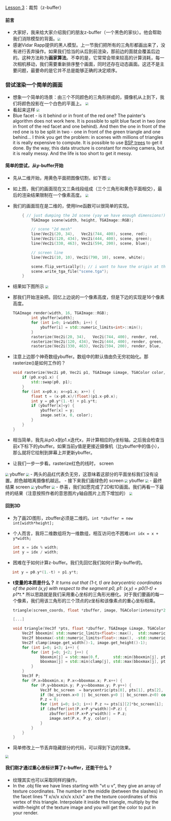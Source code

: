 [Lesson 3](https://github.com/ssloy/tinyrenderer/wiki/Lesson-3:-Hidden-faces-removal-(z-buffer))：裁剪（z-buffer）

#### 前言

- 大家好，我来给大家介绍我们的朋友z-buffer（一个黑色的家伙）。他会帮助我们消除模型的背面。<img src="E:\GameLearning\tinyRenderer\Notes\CH03\01.png" style="zoom:60%" div align="center">
- 感谢Vidar Rapp提供的黑人模型。上一节我们把所有的三角形都画出来了，没有进行丢弃操作。如果我们恰当的从后到前渲染，那前边的面就会覆盖后边的。这种方法称为**画家算法**。不幸的是，它常常会带来较高的计算消耗，每一次相机移动，我们需要重新排序整个画面，同时还存在动态画面。这还不是主要问题，最要命的是它并不总是能够正确的决定顺序。

### 尝试渲染一个简单的画面
- 想象一个简单的场景：由三个不同颜色的三角形拼成的，摄像机从上到下，我们将颜色投影在一个白色的平面上。
  <img src="E:\GameLearning\tinyRenderer\Notes\CH03\02.png" style="zoom:60%" div align="center">
- 看起来这样 
  <img src="E:\GameLearning\tinyRenderer\Notes\CH03\03.png" style="zoom:60%" div align="center">
- Blue facet - is it behind or in front of the red one? The painter's algorithm does not work here. It is possible to split blue facet in two (one in front of the red facet and one behind). And then the one in front of the red one is to be split in two - one in front of the green triangle and one behind... I think you get the problem: in scenes with millions of triangles it is really expensive to compute. It is possible to use [BSP trees](https://en.wikipedia.org/wiki/Binary_space_partitioning) to get it done. By the way, this data structure is constant for moving camera, but it is really messy. And the life is too short to get it messy.

#### 简单的尝试，从y-buffer开始

- 先从二维开始，用黄色平面把图像切割，如下图
  <img src="E:\GameLearning\tinyRenderer\Notes\CH03\04.png" style="zoom:60%" div align="center">

- 如上图，我们的画面现在又三条线段组成（三个三角形和黄色平面相交），最后的渲染结果限制在一个像素高度。
  <img src="E:\GameLearning\tinyRenderer\Notes\CH03\05.png" style="zoom:60%" div align="center">

- 我们的画面现在是二维的，使用line函数可以很简单的实现。

  ```c++
      { // just dumping the 2d scene (yay we have enough dimensions!)
          TGAImage scene(width, height, TGAImage::RGB);
  
          // scene "2d mesh"
          line(Vec2i(20, 34),   Vec2i(744, 400), scene, red);
          line(Vec2i(120, 434), Vec2i(444, 400), scene, green);
          line(Vec2i(330, 463), Vec2i(594, 200), scene, blue);
  
          // screen line
          line(Vec2i(10, 10), Vec2i(790, 10), scene, white);
  
          scene.flip_vertically(); // i want to have the origin at the left bottom corner of the image
          scene.write_tga_file("scene.tga");
      }
  ```

- 结果如下图所示
  <img src="E:\GameLearning\tinyRenderer\Notes\CH03\06.png" style="zoom:60%" div align="center">

- 那我们开始渲染把。回忆上边说的一个像素高度，但是下边的实现是16个像素高度。

  ```c++
  TGAImage render(width, 16, TGAImage::RGB);
          int ybuffer[width];
          for (int i=0; i<width; i++) {
              ybuffer[i] = std::numeric_limits<int>::min();
          }
          rasterize(Vec2i(20, 34),   Vec2i(744, 400), render, red,   ybuffer);
          rasterize(Vec2i(120, 434), Vec2i(444, 400), render, green, ybuffer);
          rasterize(Vec2i(330, 463), Vec2i(594, 200), render, blue,  ybuffer);
  ```

- 注意上边那个神奇数组ybuffer。数组中的默认值由负无穷初始化。那rasterize()是如何工作的？

  ```c++
  void rasterize(Vec2i p0, Vec2i p1, TGAImage &image, TGAColor color, int ybuffer[]) {
      if (p0.x>p1.x) {
          std::swap(p0, p1);
      }
      for (int x=p0.x; x<=p1.x; x++) {
          float t = (x-p0.x)/(float)(p1.x-p0.x);
          int y = p0.y*(1.-t) + p1.y*t;
          if (ybuffer[x]<y) {
              ybuffer[x] = y;
              image.set(x, 0, color);
          }
      }
  }
  ```
- 相当简单，我先从p0.x到p1.x迭代x，并计算相应的y坐标轴。之后我会检查当前x下标下的ybuffer。如果当前y值是更接近摄像机（比ybuffer中的值小），那么就将它绘制到屏幕上并更新ybuffer。
- 让我们一步一步看。rasterize红色的线时，
screen
<img src="E:\GameLearning\tinyRenderer\Notes\CH03\07.png" style="zoom:60%" div align="center">
ybuffer
<img src="E:\GameLearning\tinyRenderer\Notes\CH03\08.png" style="zoom:60%" div align="center">
- 两头的品红代表负无穷，这意味着这部分的平面坐标我们没有设置。颜色越暗离摄像机越远。
- 接下来我们画绿色的
screen
<img src="E:\GameLearning\tinyRenderer\Notes\CH03\09.png" style="zoom:60%" div align="center">
ybuffer
<img src="E:\GameLearning\tinyRenderer\Notes\CH03\10.png" style="zoom:60%" div align="center">
- 最终结果
screen
<img src="E:\GameLearning\tinyRenderer\Notes\CH03\1.png" style="zoom:60%" div align="center">
ybuffer
<img src="E:\GameLearning\tinyRenderer\Notes\CH03\12.png" style="zoom:60%" div align="center">
- 恭喜，我们如愿完成了2D和1D画面。我们再看一下最终的结果（注意按照作者的意思图片y轴自图片上而下增加的）
<img src="E:\GameLearning\tinyRenderer\Notes\CH03\12.png" style="zoom:60%" div align="center">

#### 回到3D
- 为了画2D图形，zbuffer必须是二维的。```int *zbuffer = new int[width*height];```

- 个人而言，我将二维数组将为一维数组，相互访问也不困难```int idx = x + y*width;``` 

  ```C++
  int x = idx % width;
  int y = idx / width;
  ```
- 困难在于如何计算z-buffer。我们先回忆我们如何计算y-buffer的。
```C++
   int y = p0.y*(1.-t) + p1.y*t;
```
- **t变量的本质是什么？** **It turns out that (1-t, t) are barycentric coordinates of the point (x,y) with respect to the segment p0, p1: (x,y) = p0*(1-t) + p1*t.** 所以思路就是我们采用重心坐标的三角形光栅化。对于我们要画的每一个像素，我们用该三角形的三个顶点的z坐标和该像素点的重心坐标相乘。

  ```C++
  triangle(screen_coords, float *zbuffer, image, TGAColor(intensity*255, intensity*255, intensity*255, 255));
  
  [...]
  
  void triangle(Vec3f *pts, float *zbuffer, TGAImage &image, TGAColor color) {
      Vec2f bboxmin( std::numeric_limits<float>::max(),  std::numeric_limits<float>::max());
      Vec2f bboxmax(-std::numeric_limits<float>::max(), -std::numeric_limits<float>::max());
      Vec2f clamp(image.get_width()-1, image.get_height()-1);
      for (int i=0; i<3; i++) {
          for (int j=0; j<2; j++) {
              bboxmin[j] = std::max(0.f,      std::min(bboxmin[j], pts[i][j]));
              bboxmax[j] = std::min(clamp[j], std::max(bboxmax[j], pts[i][j]));
          }
      }
      Vec3f P;
      for (P.x=bboxmin.x; P.x<=bboxmax.x; P.x++) {
          for (P.y=bboxmin.y; P.y<=bboxmax.y; P.y++) {
              Vec3f bc_screen  = barycentric(pts[0], pts[1], pts[2], P);
              if (bc_screen.x<0 || bc_screen.y<0 || bc_screen.z<0) continue;
              P.z = 0;
              for (int i=0; i<3; i++) P.z += pts[i][2]*bc_screen[i];
              if (zbuffer[int(P.x+P.y*width)]<P.z) {
                  zbuffer[int(P.x+P.y*width)] = P.z;
                  image.set(P.x, P.y, color);
              }
          }
      }
  }
  ```
- 简单修改上一节丢弃隐藏部分的代码，可以得到下边的效果。
<img src="E:\GameLearning\tinyRenderer\Notes\CH03\14.png" style="zoom:60%" div align="center">

#### 我们刚才通过重心坐标计算了z-buffer，还能干什么？
- 纹理其实也可以采取同样的操作。
- In the .obj file we have lines starting with "vt u v", they give an array of texture coordinates. The number in the middle (between the slashes) in the facet lines "f x/x/x x/x/x x/x/x" are the texture coordinates of this vertex of this triangle. Interpolate it inside the triangle, multiply by the width-height of the texture image and you will get the color to put in your render.